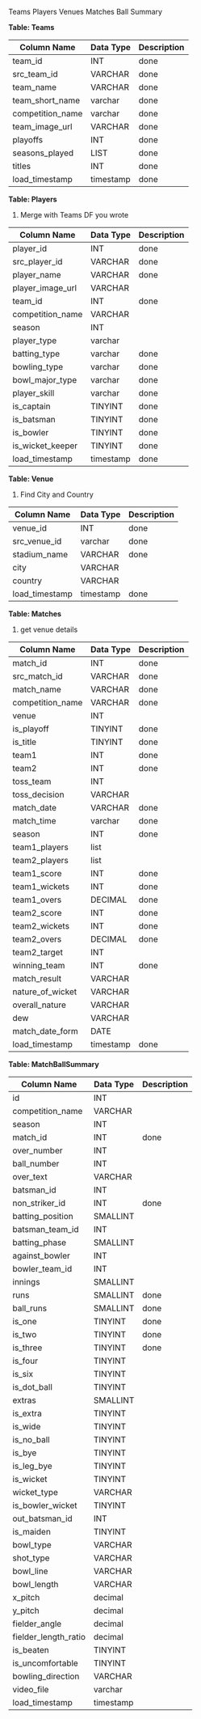 Teams
Players
Venues
Matches
Ball Summary 


**Table: Teams**

| Column Name | Data Type    | Description              |
|-------------|--------------|--------------------------|
| team_id     | INT          |    done                      |
| src_team_id | VARCHAR      | done                 |
| team_name   | VARCHAR      |      done            |
| team_short_name | varchar  |       done              |
| competition_name | varchar | done                  |
| team_image_url | VARCHAR   |      done             |
| playoffs    | INT          | done                 |
| seasons_played | LIST<INT> | done                  |
| titles      | INT          | done                 |
| load_timestamp | timestamp  |       done                   |

**Table: Players**

1. Merge with Teams DF you wrote

| Column Name | Data Type    | Description              |
|-------------|--------------|--------------------------|
| player_id   | INT          |      done                    |
| src_player_id | VARCHAR    |        done                  |
| player_name | VARCHAR      |        done                  |
| player_image_url | VARCHAR |                          |
| team_id     | INT          |         done                 |
| competition_name | VARCHAR |                          |
| season      | INT          |                          |
| player_type | varchar      |                          |
| batting_type | varchar     |             done             |
| bowling_type | varchar     |             done             |
| bowl_major_type | varchar  |              done            |
| player_skill | varchar     |             done             |
| is_captain  | TINYINT      |         done                 |
| is_batsman  | TINYINT      |          done                |
| is_bowler   | TINYINT      |           done               |
| is_wicket_keeper | TINYINT |           done               |
| load_timestamp | timestamp  |            done              |

**Table: Venue**

1. Find City and Country

| Column Name | Data Type    | Description              |
|-------------|--------------|--------------------------|
| venue_id    | INT          |        done                  |
| src_venue_id | varchar     |         done                 |
| stadium_name | VARCHAR     |         done                 |
| city        | VARCHAR      |                          |
| country     | VARCHAR      |                          |
| load_timestamp | timestamp  |          done                |

**Table: Matches**

1. get venue details

| Column Name | Data Type    | Description              |
|-------------|--------------|--------------------------|
| match_id    | INT          |           done               |
| src_match_id | VARCHAR     |            done              |
| match_name  | VARCHAR      |              done            |
| competition_name | VARCHAR |           done               |
| venue       | INT          |                          |
| is_playoff  | TINYINT      |             done             |
| is_title    | TINYINT      |             done             |
| team1       | INT          |             done             |
| team2       | INT          |                 done         |
| toss_team   | INT          |                          |
| toss_decision | VARCHAR    |                          |
| match_date  | VARCHAR      |           done               |
| match_time  | varchar      |          done                |
| season      | INT          |         done                 |
| team1_players | list<INT>  |                          |
| team2_players | list<INT>  |                          |
| team1_score | INT          |         done                 |
| team1_wickets | INT         |            done              |
| team1_overs | DECIMAL      |                 done         |
| team2_score | INT          |                     done     |
| team2_wickets | INT         |             done             |
| team2_overs | DECIMAL      |               done        |
| team2_target | INT         |                          |
| winning_team | INT         |          done                |
| match_result | VARCHAR     |                          |
| nature_of_wicket | VARCHAR |                          |
| overall_nature | VARCHAR   |                          |
| dew         | VARCHAR      |                          |
| match_date_form | DATE      |                          |
| load_timestamp | timestamp  |              done            |

**Table: MatchBallSummary**

| Column Name | Data Type    | Description              |
|-------------|--------------|--------------------------|
| id          | INT          |                          |
| competition_name | VARCHAR |                          |
| season      | INT          |                          |
| match_id    | INT          |            done              |
| over_number | INT          |                          |
| ball_number | INT          |                          |
| over_text   | VARCHAR      |                          |
| batsman_id  | INT          |                          |
| non_striker_id | INT       |             done             |
| batting_position | SMALLINT |                          |
| batsman_team_id | INT      |                          |
| batting_phase | SMALLINT   |                          |
| against_bowler | INT       |                          |
| bowler_team_id | INT       |                          |
| innings     | SMALLINT     |                          |
| runs        | SMALLINT     |               done           |
| ball_runs   | SMALLINT     |               done           |
| is_one      | TINYINT      |           done               |
| is_two      | TINYINT      |            done              |
| is_three    | TINYINT      |            done              |
| is_four     | TINYINT      |                          |
| is_six      | TINYINT      |                          |
| is_dot_ball | TINYINT      |                          |
| extras      | SMALLINT     |                          |
| is_extra    | TINYINT      |                          |
| is_wide     | TINYINT      |                          |
| is_no_ball  | TINYINT      |                          |
| is_bye      | TINYINT      |                          |
| is_leg_bye  | TINYINT      |                          |
| is_wicket   | TINYINT      |                          |
| wicket_type | VARCHAR      |                          |
| is_bowler_wicket | TINYINT |                          |
| out_batsman_id | INT       |                          |
| is_maiden   | TINYINT      |                          |
| bowl_type   | VARCHAR      |                          |
| shot_type   | VARCHAR      |                          |
| bowl_line   | VARCHAR      |                          |
| bowl_length | VARCHAR      |                          |
| x_pitch     | decimal      |                          |
| y_pitch     | decimal      |                          |
| fielder_angle | decimal    |                          |
| fielder_length_ratio | decimal |                      |
| is_beaten   | TINYINT      |                          |
| is_uncomfortable | TINYINT |                          |
| bowling_direction | VARCHAR |                          |
| video_file  | varchar      |                          |
| load_timestamp | timestamp  |                          |
